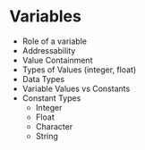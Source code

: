 # Variables

* Role of a variable
* Addressability
* Value Containment
* Types of Values (integer, float)
* Data Types
* Variable Values vs Constants
* Constant Types
    * Integer
    * Float
    * Character
    * String